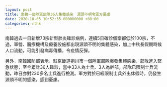 ```yaml
---
layout: post
title: 南韓一個陸軍部隊36人集體感染　源頭不明令軍方憂慮
date: 2020-10-05 10:52:35.000000000 +08:00
categories: rthk
---
```


南韓過去一日新增73宗新型肺炎確診病例，連續5日確診個案都低於100宗，不過，軍營、醫療機構及療養設施都出現源頭不明的集體感染，加上中秋長假期時候人口流動，可能引發病毒傳播，令疫情反彈。

另外，南韓國防部表示，駐京畿道抱川市一個陸軍部隊爆發集體感染，部隊進入緊急狀態，至今累計36人確診，當中33人為士兵、3人為幹部。部隊已限制士兵流動，昨日亦對230多名士兵進行檢測。軍方對於已經限制士兵外出休假時，仍發生源頭不明的感染，感到憂慮。
